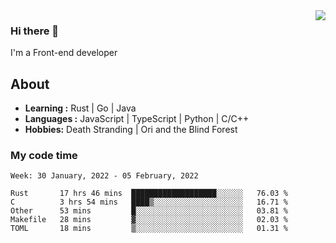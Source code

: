 <img align='right' src="https://github-readme-stats.vercel.app/api?username=strugglebak&show_icons=true">

### Hi there 👋

I'm a Front-end developer

## About

-  **Learning :** Rust | Go | Java
-  **Languages :** JavaScript | TypeScript | Python | C/C++
-  **Hobbies:** Death Stranding | Ori and the Blind Forest

### My code time

<!--START_SECTION:waka-->
```text
Week: 30 January, 2022 - 05 February, 2022

Rust       17 hrs 46 mins  ███████████████████░░░░░░   76.03 % 
C          3 hrs 54 mins   ████▒░░░░░░░░░░░░░░░░░░░░   16.71 % 
Other      53 mins         █░░░░░░░░░░░░░░░░░░░░░░░░   03.81 % 
Makefile   28 mins         ▓░░░░░░░░░░░░░░░░░░░░░░░░   02.03 % 
TOML       18 mins         ▒░░░░░░░░░░░░░░░░░░░░░░░░   01.31 % 
```
<!--END_SECTION:waka-->
